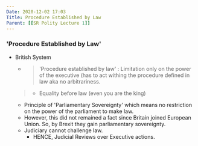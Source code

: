 ```yaml
---
Date: 2020-12-02 17:03
Title: Procedure Established by Law
Parent: [[SR Polity Lecture 1]]
---
```


### 'Procedure Established by Law'
*   British System
    *   > 'Procedure established by law' : Limitation only on the power of the executive (has to act withing the procedure defined in law aka no arbitrariness.
    > *   Equality before law (even you are the king)
    *   Principle of 'Parliamentary Sovereignty' which means no restriction on the power of the parliament to make law.
    *   However, this did not remained a fact since Britain joined European Union. So, by Brexit they gain parliamentary sovereignty.
    *   Judiciary cannot challenge law.
        *   HENCE, Judicial Reviews over Executive actions.